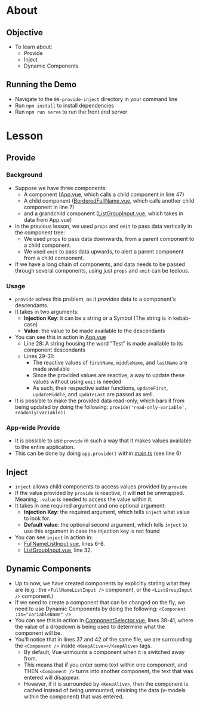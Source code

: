# About
## Objective
- To learn about:
  - Provide
  - Inject
  - Dynamic Components

## Running the Demo
- Navigate to the `09-provide-inject` directory in your command line
- Run `npm install` to install dependencies
- Run `npm run serve` to run the front end server

# Lesson
## Provide
### Background
- Suppose we have three components:
  - A component ([App.vue](./src/App.vue), which calls a child component in line 47)
  - A child component ([BorderedFullName.vue](./src/components/BorderedFullName.vue), which calls another child component in line 7)
  - and a grandchild component ([ListGroupInput.vue](./src/components/ListGroupInput.vue), which takes in data from App.vue)
- In the previous lesson, we used `props` and `emit` to pass data vertically in the component tree: 
  - We used `props` to pass data downwards, from a parent component to a child component.
  - We used `emit` to pass data upwards, to alert a parent component from a child component.
- If we have a long chain of components, and data needs to be passed through several components, using just `props` and `emit` can be tedious.

### Usage
- `provide` solves this problem, as it *provides* data to a component's descendants.
- It takes in two arguments:
  - **Injection Key**: it can be a string or a Symbol (The string is in kebab-case)
  - **Value**: the value to be made available to the descendants
- You can see this in action in [App.vue](./src/App.vue)
  - Line 28: A string housing the word "Test" is made available to its component descendants
  - Lines 29-31: 
    - The reactive values of `firstName`, `middleName`, and `lastName` are made available
    - Since the provided values are reactive, a way to update these values without using `emit` is needed
    - As such, their respective setter functions, `updateFirst`, `updateMiddle`, and `updateLast` are passed as well.
- It is possible to make the provided data read-only, which bars it from being updated by doing the following: `provide('read-only-variable', readonly(variable))`

### App-wide Provide
- It is possible to use `provide` in such a way that it makes values available to the entire application.
- This can be done by doing `app.provide()` within [main.ts](./src/main.ts) (see line 6)

## Inject
- `inject` allows child components to access values provided by `provide`
- If the value provided by `provide` is reactive, it will **not** be unwrapped. Meaning, `.value` is needed to access the value within it.
- It takes in one required argument and one optional argument:
  - **Injection Key**: the required argument, which tells `inject` what value to look for.
  - **Default value**: the optional second argument, which tells `inject` to use this argument in case the injection key is not found
- You can see `inject` in action in:
  - [FullNameListInput.vue](./src/components/FullNameListInput.vue), lines 6-8.
  - [ListGroupInput.vue](./src/components/ListGroupInput.vue), line 32.

## Dynamic Components
- Up to now, we have created components by explicitly stating what they are (e.g.: the `<FullNameListInput />` component, or the `<ListGroupInput />` component.)
- If we need to create a component that can be changed on the fly, we need to use Dynamic Components by doing the following: `<Component :is="variableName" />`
- You can see this in action in [ComponentSelector.vue](./src/components/ComponentSelector.vue), lines 38-41, where the value of a dropdown is being used to determine what the component will be.
- You'll notice that in lines 37 and 42 of the same file, we are surrounding the `<Component />` inside `<KeepAlive></KeepAlive>` tags.
  - By default, Vue unmounts a component when it is switched away from.
  - This means that if you enter some text within one component, and THEN `<Component />` turns into another component, the text that was entered will disappear.
  - However, if it is surrounded by `<KeepAlive>`, then the component is cached instead of being unmounted, retaining the data (v-models within the component) that was entered.